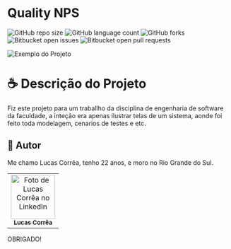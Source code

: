 # Quality NPS

![GitHub repo size](https://img.shields.io/github/repo-size/correa0105/QualityNPS?style=for-the-badge)
![GitHub language count](https://img.shields.io/github/languages/count/correa0105/QualityNPS?style=for-the-badge)
![GitHub forks](https://img.shields.io/github/forks/correa0105/QualityNPS?style=for-the-badge)
![Bitbucket open issues](https://img.shields.io/bitbucket/issues/correa0105/QualityNPS?style=for-the-badge)
![Bitbucket open pull requests](https://img.shields.io/bitbucket/pr-raw/correa0105/QualityNPS?style=for-the-badge)

<img src="./assets/img/exemplo.png" alt="Exemplo do Projeto">

# ☕ Descrição do Projeto

Fiz este projeto para um traballho da disciplina de engenharia de software da faculdade, a inteção era apenas ilustrar telas de um sistema, aonde foi feito toda modelagem, cenarios de testes e etc.

## 🤝 Autor

Me chamo Lucas Corrêa, tenho 22 anos, e moro no Rio Grande do Sul.

<table>
  <tr>
    <td align="center">
      <a href="https://www.linkedin.com/in/correalucas0105/">
        <img src="https://media-exp1.licdn.com/dms/image/D4D03AQHDmDQ3chVGBw/profile-displayphoto-shrink_800_800/0/1670557620495?e=1675900800&v=beta&t=ewSXwCz7Stij_XDR9YTdHuhUXNx5vlt_Td1ROF7Ib3I" width="100px;" alt="Foto de Lucas Corrêa no LinkedIn"/><br>
        <sub>
            <b>Lucas Corrêa</b>
        </sub>
      </a>
    </td>
</table>

OBRIGADO!
